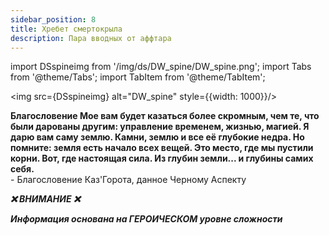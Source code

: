 ```yaml
---
sidebar_position: 8
title: Хребет смертокрыла
description: Пара вводных от аффтара
---
```


import DSspineimg from '/img/ds/DW_spine/DW_spine.png';
import Tabs from '@theme/Tabs';
import TabItem from '@theme/TabItem';

<div className="text--center">

<img src={DSspineimg} alt="DW_spine" style={{width: 1000}}/>

</div>

<div className="text--center DW_lore_text">
<b>
Благословение Мое вам будет казаться более скромным, чем те, что были дарованы другим: управление временем, жизнью,
магией. Я дарю вам саму землю. Камни, землю и все её глубокие недра. Но помните: земля есть начало всех вещей. Это
место, где мы пустили корни. Вот, где настоящая сила. Из глубин земли... и глубины самих себя.
</b>
<div className="par">- Благословение Каз'Горота, данное Черному Аспекту</div>

</div>


<div className="text--center">

***❌ <span className="red">ВНИМАНИЕ</span> ❌***

***<span className="red">Информация основана на ГЕРОИЧЕСКОМ уровне сложности</span>***

</div>